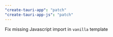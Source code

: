 ```yaml
---
"create-tauri-app": "patch"
"create-tauri-app-js": "patch"
---
```


Fix missing Javascript import in `vanilla` template

